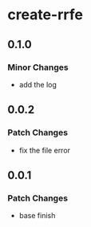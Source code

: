 # create-rrfe

## 0.1.0

### Minor Changes

- add the log

## 0.0.2

### Patch Changes

- fix the file error

## 0.0.1

### Patch Changes

- base finish
